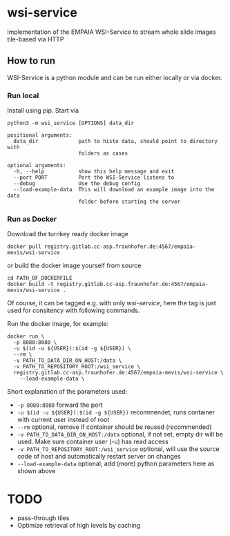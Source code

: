 # wsi-service

implementation of the EMPAIA WSI-Service to stream whole slide images tile-based via HTTP

## How to run
WSI-Service is a python module and can be run either locally or via docker.

### Run local 
Install using pip. Start via
```
python3 -m wsi_service [OPTIONS] data_dir

positional arguments:
  data_dir             path to histo data, should point to directory with
                       folders as cases

optional arguments:
  -h, --help           show this help message and exit
  --port PORT          Port the WSI-Service listens to
  --debug              Use the debug config
  --load-example-data  This will download an example image into the data
                       folder before starting the server

```

### Run as Docker
Download the turnkey ready docker image
```
docker pull registry.gitlab.cc-asp.fraunhofer.de:4567/empaia-mevis/wsi-service
```

or build the docker image yourself from source
```
cd PATH_OF_DOCKERFILE
docker build -t registry.gitlab.cc-asp.fraunhofer.de:4567/empaia-mevis/wsi-service .
```
Of course, it can be tagged e.g. with only *wsi-service*, here the tag is just used for consitency with following commands.

Run the docker image, for example:
```
docker run \
  -p 8080:8080 \
  -u $(id -u ${USER}):$(id -g ${USER}) \
  --rm \
  -v PATH_TO_DATA_DIR_ON_HOST:/data \
  -v PATH_TO_REPOSITORY_ROOT:/wsi_service \
  registry.gitlab.cc-asp.fraunhofer.de:4567/empaia-mevis/wsi-service \
    --load-example-data \
```

Short explanation of the parameters used:

* ```-p 8080:8080``` forward the port
* ```-u $(id -u ${USER}):$(id -g ${USER})``` recommendet, runs container with current user instead of root
* ```--rm``` optional, remove if container should be reused (recommended)
* ```-v PATH_TO_DATA_DIR_ON_HOST:/data``` optional, if not set, empty dir will be used. Make sure container user (-u) has read access
* ```-v PATH_TO_REPOSITORY_ROOT:/wsi_service``` optional, will use the source code of host and automatically restart server on changes
* ```--load-example-data``` optional, add (more) python parameters here as shown above


# TODO

* pass-through tiles
* Optimize retrieval of high levels by caching